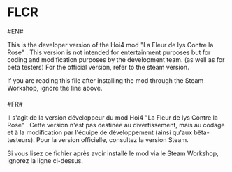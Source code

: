 # FLCR


#EN#
 
This is the developer version of the Hoi4 mod "La Fleur de lys Contre la Rose" . This version is not intended for entertainment purposes but for coding and modification purposes by the development team. (as well as for beta testers) For the official version, refer to the steam version.

If you are reading this file after installing the mod through the Steam Workshop, ignore the line above.

####

#FR#

Il s'agit de la version développeur du mod Hoi4 "La Fleur de lys Contre la Rose" . Cette version n'est pas destinée au divertissement, mais au codage et à la modification par l'équipe de développement (ainsi qu'aux bêta-testeurs). Pour la version officielle, consultez la version Steam.

Si vous lisez ce fichier après avoir installé le mod via le Steam Workshop, ignorez la ligne ci-dessus.

####